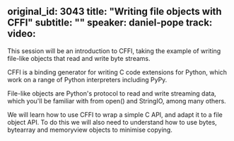 original_id: 3043
title: "Writing file objects with CFFI"
subtitle: ""
speaker: daniel-pope
track: 
video:
---
This session will be an introduction to CFFI, taking the example of writing file-like objects that read and write byte streams.

CFFI is a binding generator for writing C code extensions for Python, which work on a range of Python interpreters including PyPy.

File-like objects are Python's protocol to read and write streaming data, which you'll be familiar with from open() and StringIO, among many others.

We will learn how to use CFFI to wrap a simple C API, and adapt it to a file object API. To do this we will also need to understand how to use bytes, bytearray and memoryview objects to minimise copying.